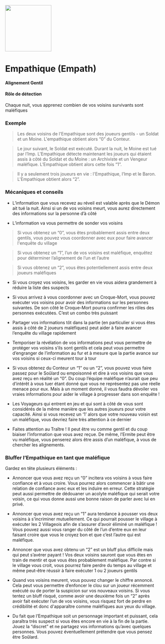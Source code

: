 <img src="https://github.com/brain-academy/wiki/blob/master/blood-on-the-clocktower/img/empath.png?raw=true" height="150"> 

# Empathique (Empath)

#### Alignement Gentil
#### Rôle de détection

Chaque nuit, vous apprenez combien de vos voisins survivants sont maléfiques
 
### Exemple
> Les deux voisins de l'Empathique sont des joueurs gentils - un Soldat et un Moine. L'empathique obtient alors “0” du Conteur.

> Le jour suivant, le Soldat est exécuté. Durant la nuit, le Moine est tué par l’Imp. L'Empathique détecte maintenant les joueurs qui étaient assis à côté du Soldat et du Moine : un Archiviste et un Vengeur maléfique. L’Empathique obtient  alors cette fois “1”.

> Il y a seulement trois joueurs en vie : l'Empathique, l’Imp et le Baron. L'Empathique obtient alors “2”.
 
### Mécaniques et conseils

- L’information que vous recevez au réveil est valable après que le Démon ait tué la nuit. Ainsi si un de vos voisins meurt, vous aurez directement des informations sur la personne d’à côté

- L’information va vous permettre de sonder vos voisins 
> Si vous obtenez un “0”, vous êtes probablement assis entre deux gentils, vous pouvez vous coordonner avec eux pour faire avancer l'enquête du village

> Si vous obtenez un “1”, l’un de vos voisins est maléfique, enquêtez pour déterminer l’alignement de l’un et l’autre

> Si vous obtenez un “2”, vous êtes potentiellement assis entre deux joueurs maléfiques

- Si vous croyez vos voisins, les garder en vie vous aidera grandement à réduire la liste des suspects

- Si vous arrivez à vous coordonner avec un Croque-Mort, vous pouvez exécuter vos voisins pour avoir des informations sur les personnes suivantes. De son côté le Croque-Mort pourra confirmer les rôles des personnes exécutées. C’est un combo très puissant

- Partager vos informations tôt dans la partie (en particulier si vous êtes assis à côté de 2 joueurs maléfiques) peut aider à faire avancer l’enquête du village rapidement

- Temporiser la révélation de vos informations peut vous permettre de protéger vos voisins s’ils sont gentils et cela peut vous permettre d’engranger de l’information au fur et à mesure que la partie avance sur vos voisins si ceux-ci meurent tour à tour

- Si vous obtenez du Conteur un “1” ou un “2”, vous pouvez vous faire passez pour le Soûlard ou empoisonné et dire à vos voisins que vous avez reçu en réalité un “0”. Du coup l’équipe maléfique n’aurait que peu d’intérêt à vous tuer étant donné que vous ne représentez pas une réelle menace pour eux. Mais à un moment donné, il vous faudra dévoiler vos vraies informations pour aider le village à progresser dans son enquête !

- Les Voyageurs qui entrent en jeu et qui sont à côté de vous sont considérés de la même manière que les autres joueurs pour votre capacité. Ainsi si vous recevez un ‘1’ alors que votre nouveau voisin est un maléfique, vous devriez faire très attention à ce dernier

- Faites attention au Traître ! Il peut être vu comme gentil et du coup biaiser l’information que vous avez reçue. De même, l’Ermite peut être vu maléfique, vous penserez alors être assis d’un maléfique, à vous de chercher les alignements.
 
### Bluffer l’Empathique en tant que maléfique
Gardez en tête plusieurs éléments :
- Annoncer que vous avez reçu un “0” incitera vos voisins à vous faire confiance et à vous croire. Vous pourrez alors commencer à bâtir une relation de confiance avec eux et les induire en erreur. Cette stratégie peut aussi permettre de dédouaner un acolyte maléfique qui serait votre voisin, ce qui vous donne aussi une bonne raison de parler avec lui en privé.

- Annoncer que vous avez reçu un “1” aura tendance à pousser vos deux voisins à s’incriminer mutuellement. Ce qui pourrait pousser le village à exécuter les 2 Villageois afin de s’assurer d’avoir éliminé un maléfique ! Vous pouvez aussi vous ranger du côté de l’un d’entre eux en leur faisant croire que vous le croyez bon et que c’est l’autre qui est maléfique. 

- Annoncer que vous avez obtenu un “2” est un bluff plus difficile mais qui peut s’avérer payant ! Vos deux voisins sauront que vous êtes en train de mentir et que vous êtes probablement maléfique. Par contre si le village vous croit, vous pourrez faire perdre du temps au village et même peut-être réussir à faire exécuter 1 ou 2 joueurs gentils

- Quand vos voisins meurent, vous pouvez changer le chiffre annoncé. Cela peut vous permettre d’enfoncer le clou sur un joueur récemment exécuté ou de porter la suspicion sur vos nouveaux voisins. Si vous tentez un bluff risqué, comme avoir une deuxième fois un “2” après avoir fait exécuter l’un de vos voisins, vous risquez fort de perdre en crédibilité et donc d'apparaître comme maléfiques aux yeux du village.

- Du fait que l’Empathique soit un personnage important et puissant, cela paraîtra très suspect si vous êtes encore en vie à la fin de la partie. Jouez la “discret” et ne partagez vos informations qu’avec quelques personnes. Vous pouvez éventuellement prétendre que vous pensez être Soûlard.
